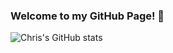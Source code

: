 ### Welcome to my GitHub Page! 👋

![Chris's GitHub stats](https://github-readme-stats.vercel.app/api?username=chrismoroney&show_icons=true&theme=maroongold)

<!--
**chrismoroney/chrismoroney** is a ✨ _special_ ✨ repository because its `README.md` (this file) appears on your GitHub profile.

Here are some ideas to get you started:

- 🔭 I’m currently working on ...
- 🌱 I’m currently learning ...
- 👯 I’m looking to collaborate on ...
- 🤔 I’m looking for help with ...
- 💬 Ask me about ...
- 📫 How to reach me: ...
- 😄 Pronouns: ...
- ⚡ Fun fact: ...
-->
